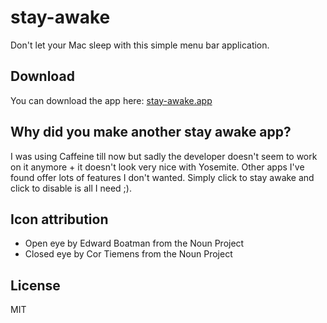 # stay-awake

Don't let your Mac sleep with this simple menu bar application.

## Download

You can download the app here: [stay-awake.app](https://github.com/kasoki/stay-awake/releases/latest)

## Why did you make another stay awake app?

I was using Caffeine till now but sadly the developer doesn't seem to work on it anymore + it doesn't look very nice with Yosemite. Other apps I've found offer lots of features I don't wanted. Simply click to stay awake and click to disable is all I need ;).

## Icon attribution

* Open eye by Edward Boatman from the Noun Project
* Closed eye by Cor Tiemens from the Noun Project

## License

MIT

